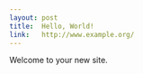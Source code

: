 ```yaml
---
layout: post
title:  Hello, World!
link:   http://www.example.org/
---
```


Welcome to your new site.
